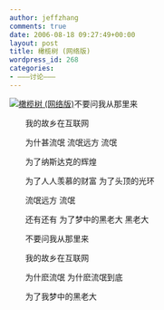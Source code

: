 ```yaml
---
author: jeffzhang
comments: true
date: 2006-08-18 09:27:49+00:00
layout: post
title: 橄榄树 (网络版)
wordpress_id: 268
categories:
- ———讨论———
---
```


[![橄榄树 (网络版)](http://simg.sinajs.cn/blog7style/images/common/sg_trans.gif)](http://photo.blog.sina.com.cn/showpic.html#blogid=57f94311010004eu&url=http://static15.photo.sina.com.cn/orignal/57f943119941bfdb4ef8e)不要问我从那里来


　　我的故乡在互联网

　　为什甚流氓 流氓远方 流氓

　　为了纳斯达克的辉煌

　　为了人人羡慕的财富 为了头顶的光环

　　流氓远方 流氓

　　还有还有 为了梦中的黑老大 黑老大

　　不要问我从那里来

　　我的故乡在互联网

　　为什麽流氓 为什麽流氓到底

　　为了我梦中的黑老大
